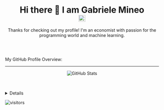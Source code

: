 <h1 align="center">Hi there 👋 I am Gabriele Mineo
  <br>
<a href="https://www.linkedin.com/in/gabrielemineo/" target="_blank">
  <img align="center" alt="Mineo @LinkedIn" width="22px" src="https://cdn.jsdelivr.net/npm/simple-icons@v3/icons/linkedin.svg" />
</a>
</h1>

<p align="center">
Thanks for checking out my profile! I'm an economist with passion for the programming world and machine learning.
</p>

<br>
<br>

<div><p>My GitHub Profile Overview:</p></div>

<hr>
<p align="center">
<img src="https://github-readme-stats.vercel.app/api?username=gmineo&count_private=true&show_icons=true" alt="GitHub Stats"/>
<!-- <img src = "https://github-readme-stats.vercel.app/api/top-langs/?username=gmineo&show_icons=true&layout=compact" alt="Most Used Languages"> -->
</p>

<br />
<br />
<details>



</details>

![visitors](https://visitor-badge.laobi.icu/badge?page_id=gmineo.gmineo)

